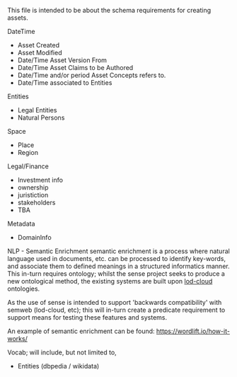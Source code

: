 This file is intended to be about the schema requirements for creating assets.


DateTime
- Asset Created
- Asset Modified
- Date/Time Asset Version From
- Date/Time Asset Claims to be Authored
- Date/Time and/or period Asset Concepts refers to.
- Date/Time associated to Entities

Entities
- Legal Entities
- Natural Persons

Space
- Place
- Region

Legal/Finance
- Investment info
- ownership
- juristiction
- stakeholders
- TBA

Metadata
- DomainInfo

NLP - Semantic Enrichment
semantic enrichment is a process where natural language used in documents, etc. can be processed to identify key-words, and associate them to defined meanings in a structured informatics manner.  This in-turn requires ontology; whilst the sense project seeks to produce a new ontological method, the existing systems are built upon [lod-cloud](https://lod-cloud.net/) ontologies. 

As the use of sense is intended to support 'backwards compatibility' with semweb (lod-cloud, etc); this will in-turn create a predicate requirement to support means for testing these features and systems.

An example of semantic enrichment can be found: https://wordlift.io/how-it-works/ 


Vocab; will include, but not limited to,
- Entities (dbpedia / wikidata)
